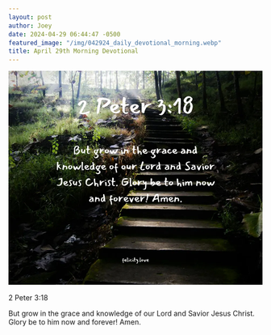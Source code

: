 ```yaml
---
layout: post
author: Joey
date: 2024-04-29 06:44:47 -0500
featured_image: "/img/042924_daily_devotional_morning.webp"
title: April 29th Morning Devotional
---
```


[![April 29th 2024 - Morning Devotional](/img/042924_daily_devotional_morning.webp)](/img/042924_daily_devotional_morning.webp)

2 Peter 3:18

But grow in the grace and knowledge of our Lord and Savior Jesus Christ. Glory be to him now and forever! Amen. 